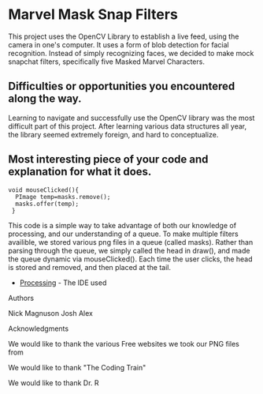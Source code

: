 # Marvel Mask Snap Filters
This project uses the OpenCV Library to establish a live feed, using the camera in one's computer. It uses a form of blob detection for facial recognition. Instead of simply recognizing faces, we decided to make mock snapchat filters, specifically five Masked Marvel Characters. 
## Difficulties or opportunities you encountered along the way.
Learning to navigate and successfully use the OpenCV library was the most difficult part of this project. After learning various data structures all year, the library seemed extremely foreign, and hard to conceptualize. 
## Most interesting piece of your code and explanation for what it does.
``` 
void mouseClicked(){
  PImage temp=masks.remove();
  masks.offer(temp);
 }
```
This code is a simple way to take advantage of both our knowledge of processing, and our understanding of a queue. To make multiple filters availible, we stored various png files in a queue (called masks). Rather than parsing through the queue, we simply called the head in draw(), and made the queue dynamic via mouseClicked(). Each time the user clicks, the head is stored and removed, and then placed at the tail.

* [Processing](https://processing.org/) - The IDE used

Authors 

Nick Magnuson
Josh Alex

Acknowledgments

We would like to thank the various Free websites we took our PNG files from

We would like to thank "The Coding Train"

We would like to thank Dr. R
